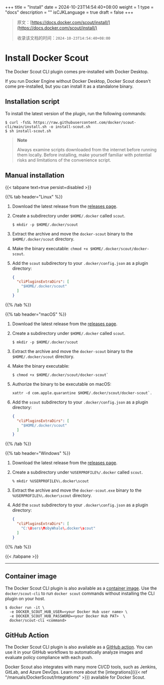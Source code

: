 +++
title = "Install"
date = 2024-10-23T14:54:40+08:00
weight = 1
type = "docs"
description = ""
isCJKLanguage = true
draft = false
+++

> 原文：[https://docs.docker.com/scout/install/](https://docs.docker.com/scout/install/)
>
> 收录该文档的时间：`2024-10-23T14:54:40+08:00`

# Install Docker Scout

The Docker Scout CLI plugin comes pre-installed with Docker Desktop.

If you run Docker Engine without Docker Desktop, Docker Scout doesn't come pre-installed, but you can install it as a standalone binary.

## Installation script

To install the latest version of the plugin, run the following commands:



```console
$ curl -fsSL https://raw.githubusercontent.com/docker/scout-cli/main/install.sh -o install-scout.sh
$ sh install-scout.sh
```

> **Note**
>
> 
>
> Always examine scripts downloaded from the internet before running them locally. Before installing, make yourself familiar with potential risks and limitations of the convenience script.

## Manual installation

{{< tabpane text=true persist=disabled >}}

{{% tab header="Linux" %}}

1. Download the latest release from the [releases page](https://github.com/docker/scout-cli/releases).

2. Create a subdirectory under `$HOME/.docker` called `scout`.

   

   ```console
   $ mkdir -p $HOME/.docker/scout
   ```

3. Extract the archive and move the `docker-scout` binary to the `$HOME/.docker/scout` directory.

4. Make the binary executable: `chmod +x $HOME/.docker/scout/docker-scout`.

5. Add the `scout` subdirectory to your `.docker/config.json` as a plugin directory:

   

   ```json
   {
     "cliPluginsExtraDirs": [
       "$HOME/.docker/scout"
     ]
   }
   ```

{{% /tab  %}}

{{% tab header="macOS" %}}

1. Download the latest release from the [releases page](https://github.com/docker/scout-cli/releases).

2. Create a subdirectory under `$HOME/.docker` called `scout`.

   

   ```console
   $ mkdir -p $HOME/.docker/scout
   ```

3. Extract the archive and move the `docker-scout` binary to the `$HOME/.docker/scout` directory.

4. Make the binary executable:

   

   ```console
   $ chmod +x $HOME/.docker/scout/docker-scout`
   ```

5. Authorize the binary to be executable on macOS:

   

   ```console
   xattr -d com.apple.quarantine $HOME/.docker/scout/docker-scout`.
   ```

6. Add the `scout` subdirectory to your `.docker/config.json` as a plugin directory:

   

   ```json
   {
     "cliPluginsExtraDirs": [
       "$HOME/.docker/scout"
     ]
   }
   ```

{{% /tab  %}}

{{% tab header="Windows" %}}

1. Download the latest release from the [releases page](https://github.com/docker/scout-cli/releases).

2. Create a subdirectory under `%USERPROFILE%/.docker` called `scout`.

   

   ```console
   % mkdir %USERPROFILE%\.docker\scout
   ```

3. Extract the archive and move the `docker-scout.exe` binary to the `%USERPROFILE%\.docker\scout` directory.

4. Add the `scout` subdirectory to your `.docker\config.json` as a plugin directory:

   

   ```json
   {
     "cliPluginsExtraDirs": [
       "C:\Users\MobyWhale\.docker\scout"
     ]
   }
   ```

{{% /tab  %}}

{{< /tabpane >}}

  

------

## Container image

The Docker Scout CLI plugin is also available as a [container image](https://hub.docker.com/r/docker/scout-cli). Use the `docker/scout-cli` to run `docker scout` commands without installing the CLI plugin on your host.



```console
$ docker run -it \
  -e DOCKER_SCOUT_HUB_USER=<your Docker Hub user name> \
  -e DOCKER_SCOUT_HUB_PASSWORD=<your Docker Hub PAT>  \
  docker/scout-cli <command>
```

## GitHub Action

The Docker Scout CLI plugin is also available as a [GitHub action](https://github.com/docker/scout-action). You can use it in your GitHub workflows to automatically analyze images and evaluate policy compliance with each push.

Docker Scout also integrates with many more CI/CD tools, such as Jenkins, GitLab, and Azure DevOps. Learn more about the [integrations]({{< ref "/manuals/DockerScout/Integrations" >}}) available for Docker Scout.
